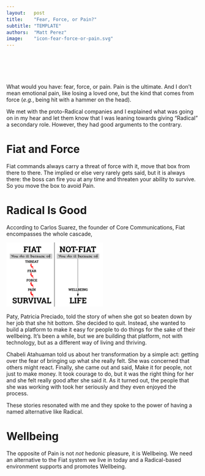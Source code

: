 ```yaml
---
layout:   post
title:    "Fear, Force, or Pain?"
subtitle: "TEMPLATE"
authors:  "Matt Perez"
image:    "icon-fear-force-or-pain.svg"
---
```


<div style="display:none;">
 <p>What would you have: fear, force, or pain. Pain is the ultimate. And I don&rsquo;t mean emotional pain, like losing a loved one, but the kind that comes from force.</p>
</div>

<h1>&nbsp;</h1>
 <p>What would you have: fear, force, or pain. <span class="_paradign">Pain</span> is the ultimate. And I don&rsquo;t mean emotional pain, like losing a loved one, but the kind that comes from force (<em>e.g.</em>, being hit with a hammer on the head).</p>
 <p>We met with the proto-<span class="_paradigm">Radical</span> companies and I explained what was going on in my hear and let them know that I was leaning towards giving &ldquo;<span class="_paradigm">Radical</span>&rdquo; a secondary role. However, they had good arguments to the contrary.</p>

<h1>Fiat and Force</h1>
 <p><span class="_paradigm">Fiat</span> commands always carry a threat of force with it, <span class="_quotespan">move that box from there to there</span>. The implied <span class="_quotespan">or else</span> very rarely gets said, but it is always there: the boss can fire you at any time and threaten your ability to survive. So you move the box to avoid <span class="_paradign">Pain</span>.</p>

<h1>Radical Is Good</h1>
 <p>According to Carlos Suarez, the founder of Core Communications, <span class="_paradigm">Fiat</span> encompasses the whole cascade,</p>
  <div class="_center">
   <img
    src="/assets/img/pic-fiat-fear-force-or-pain.svg"
    alt="At the top of it all, we see the word <span class='_paradigm'>Fiat</spam>. Below it, we see the words 'threat of force.' Below and to the right, we see 'Threat of Pain.' Below and to the right, we see 'Fear (avoid Pain).' Below and to the right we see 'Force.' Bellow and to the right, we see 'Pain.' To the far right of that, we see 'Wellbeing.' There are arrows connecting these boxes. Finally, underneath all of it, we see 'Survivability.'"
    style="width:50%;">
  </div>
 <p>Paty, Patricia Preciado, told the story of when she got so beaten down by her job that she hit bottom. She decided to quit. Instead, she wanted to build a platform to make it easy for people to do things for the sake of their wellbeing. It&rsquo;s been a while, but we are building that platform, not with technology, but as a different way of living and thriving.</p>
 <p>Chabeli Atahuaman told us about her transformation by a simple act: getting over the fear of bringing up what she really felt. She was concerned that others might react. Finally, she came out and said, <span class="_quotespan">Make it for people, not just to make money.</span> It took courage to do, but it was the right thing for her and she felt really good after she said it. As it turned out, the people that she was working with took her seriously and they even enjoyed the process.</p>
 <p>These stories resonated with me and they spoke to the power of having a named alternative like <span class="_paradigm">Radical</span>.</p>

<h1>Wellbeing</h1>
 <p>The opposite of <span class="_paradigm">Pain</span> is not <em>not</em> hedonic pleasure, it is <span class="_paradigm">Wellbeing</span>. We need an alternative to the <span class="_paradigm">Fiat</span> system we live in today and a <span class="_paradigm">Radical</span>-based environment supports and promotes <span class="_paradigm">Wellbeing</span>.</p>

